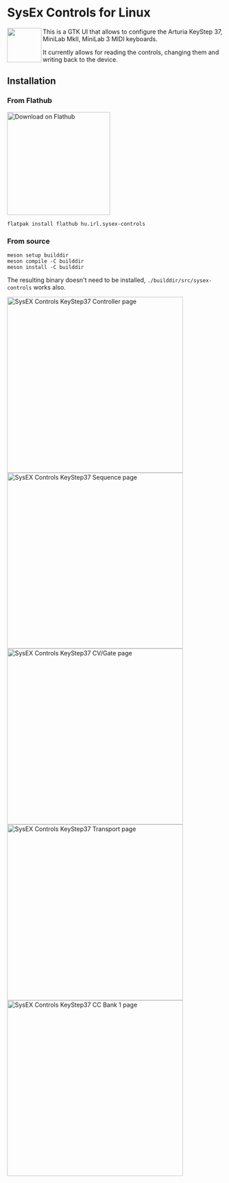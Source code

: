 # SysEx Controls for Linux

<img align='left' height='80' src='https://github.com/soyersoyer/sysex-controls/raw/main/data/icons/hicolor/scalable/apps/hu.irl.sysex-controls.svg'>

This is a GTK UI that allows to configure the Arturia KeyStep 37, MiniLab MkII, MiniLab 3 MIDI keyboards.

It currently allows for reading the controls, changing them and writing
back to the device.

## Installation

### From Flathub

<a href='https://flathub.org/apps/details/hu.irl.sysex-controls'><img width='240' alt='Download on Flathub' src='https://flathub.org/assets/badges/flathub-badge-en.png'/></a>

```
flatpak install flathub hu.irl.sysex-controls
```

### From source

```
meson setup builddir
meson compile -C builddir
meson install -C builddir
```
The resulting binary doesn't need to be installed, `./builddir/src/sysex-controls` works also.

<div>
<img alt="SysEX Controls KeyStep37 Controller page" src="https://github.com/soyersoyer/sysex-controls/raw/main/data/screenshots/page_1.png" width="410">
<img alt="SysEX Controls KeyStep37 Sequence page" src="https://github.com/soyersoyer/sysex-controls/raw/main/data/screenshots/page_2.png" width="410">
<img alt="SysEX Controls KeyStep37 CV/Gate page" src="https://github.com/soyersoyer/sysex-controls/raw/main/data/screenshots/page_3.png" width="410">
<img alt="SysEX Controls KeyStep37 Transport page" src="https://github.com/soyersoyer/sysex-controls/raw/main/data/screenshots/page_4.png" width="410">
<img alt="SysEX Controls KeyStep37 CC Bank 1 page" src="https://github.com/soyersoyer/sysex-controls/raw/main/data/screenshots/page_5.png" width="410">
</div>

